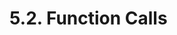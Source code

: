 <!-- This file is generated automatically by infrastructure scripts (crates/codegen/spec/src/lib.rs). Please don't edit by hand. -->

# 5.2. Function Calls

```{ .ebnf #ArgumentsDeclaration }

```

<pre ebnf-snippet="ArgumentsDeclaration" style="display: none;"><a href="#ArgumentsDeclaration"><span class="k">ArgumentsDeclaration</span></a><span class="o"> = </span><span class="cm">(* variant: *)</span><span class="o"> </span><a href="#PositionalArgumentsDeclaration"><span class="k">PositionalArgumentsDeclaration</span></a><br /><span class="o">                     | </span><span class="cm">(* variant: *)</span><span class="o"> </span><a href="#NamedArgumentsDeclaration"><span class="k">NamedArgumentsDeclaration</span></a><span class="o">;</span></pre>

```{ .ebnf #PositionalArgumentsDeclaration }

```

<pre ebnf-snippet="PositionalArgumentsDeclaration" style="display: none;"><a href="#PositionalArgumentsDeclaration"><span class="k">PositionalArgumentsDeclaration</span></a><span class="o"> = </span><span class="cm">(* open_paren: *)</span><span class="o"> </span><a href="../../01-file-structure/07-punctuation#OpenParen"><span class="k">OPEN_PAREN</span></a><br /><span class="o">                                 </span><span class="cm">(* arguments: *)</span><span class="o"> </span><a href="#PositionalArguments"><span class="k">PositionalArguments</span></a><br /><span class="o">                                 </span><span class="cm">(* close_paren: *)</span><span class="o"> </span><a href="../../01-file-structure/07-punctuation#CloseParen"><span class="k">CLOSE_PAREN</span></a><span class="o">;</span></pre>

```{ .ebnf #PositionalArguments }

```

<pre ebnf-snippet="PositionalArguments" style="display: none;"><a href="#PositionalArguments"><span class="k">PositionalArguments</span></a><span class="o"> = </span><span class="o">(</span><span class="cm">(* item: *)</span><span class="o"> </span><a href="../01-base-expressions#Expression"><span class="k">Expression</span></a><span class="o"> </span><span class="o">(</span><span class="cm">(* separator: *)</span><span class="o"> </span><a href="../../01-file-structure/07-punctuation#Comma"><span class="k">COMMA</span></a><span class="o"> </span><span class="cm">(* item: *)</span><span class="o"> </span><a href="../01-base-expressions#Expression"><span class="k">Expression</span></a><span class="o">)</span><span class="o">*</span><span class="o">)</span><span class="o">?</span><span class="o">;</span></pre>

```{ .ebnf #NamedArgumentsDeclaration }

```

<pre ebnf-snippet="NamedArgumentsDeclaration" style="display: none;"><a href="#NamedArgumentsDeclaration"><span class="k">NamedArgumentsDeclaration</span></a><span class="o"> = </span><span class="cm">(* open_paren: *)</span><span class="o"> </span><a href="../../01-file-structure/07-punctuation#OpenParen"><span class="k">OPEN_PAREN</span></a><br /><span class="o">                            </span><span class="cm">(* arguments: *)</span><span class="o"> </span><a href="#NamedArgumentGroup"><span class="k">NamedArgumentGroup</span></a><span class="o">?</span><br /><span class="o">                            </span><span class="cm">(* close_paren: *)</span><span class="o"> </span><a href="../../01-file-structure/07-punctuation#CloseParen"><span class="k">CLOSE_PAREN</span></a><span class="o">;</span></pre>

```{ .ebnf #NamedArgumentGroup }

```

<pre ebnf-snippet="NamedArgumentGroup" style="display: none;"><a href="#NamedArgumentGroup"><span class="k">NamedArgumentGroup</span></a><span class="o"> = </span><span class="cm">(* open_brace: *)</span><span class="o"> </span><a href="../../01-file-structure/07-punctuation#OpenBrace"><span class="k">OPEN_BRACE</span></a><br /><span class="o">                     </span><span class="cm">(* arguments: *)</span><span class="o"> </span><a href="#NamedArguments"><span class="k">NamedArguments</span></a><br /><span class="o">                     </span><span class="cm">(* close_brace: *)</span><span class="o"> </span><a href="../../01-file-structure/07-punctuation#CloseBrace"><span class="k">CLOSE_BRACE</span></a><span class="o">;</span></pre>

```{ .ebnf #NamedArguments }

```

<pre ebnf-snippet="NamedArguments" style="display: none;"><a href="#NamedArguments"><span class="k">NamedArguments</span></a><span class="o"> = </span><span class="o">(</span><span class="cm">(* item: *)</span><span class="o"> </span><a href="#NamedArgument"><span class="k">NamedArgument</span></a><span class="o"> </span><span class="o">(</span><span class="cm">(* separator: *)</span><span class="o"> </span><a href="../../01-file-structure/07-punctuation#Comma"><span class="k">COMMA</span></a><span class="o"> </span><span class="cm">(* item: *)</span><span class="o"> </span><a href="#NamedArgument"><span class="k">NamedArgument</span></a><span class="o">)</span><span class="o">*</span><span class="o">)</span><span class="o">?</span><span class="o">;</span></pre>

```{ .ebnf #CallOptions }

```

<pre ebnf-snippet="CallOptions" style="display: none;"><span class="cm">(* Introduced in 0.6.2 *)</span><br /><a href="#CallOptions"><span class="k">CallOptions</span></a><span class="o"> = </span><span class="cm">(* item: *)</span><span class="o"> </span><a href="#NamedArgument"><span class="k">NamedArgument</span></a><span class="o"> </span><span class="o">(</span><span class="cm">(* separator: *)</span><span class="o"> </span><a href="../../01-file-structure/07-punctuation#Comma"><span class="k">COMMA</span></a><span class="o"> </span><span class="cm">(* item: *)</span><span class="o"> </span><a href="#NamedArgument"><span class="k">NamedArgument</span></a><span class="o">)</span><span class="o">*</span><span class="o">;</span></pre>

```{ .ebnf #NamedArgument }

```

<pre ebnf-snippet="NamedArgument" style="display: none;"><a href="#NamedArgument"><span class="k">NamedArgument</span></a><span class="o"> = </span><span class="cm">(* name: *)</span><span class="o"> </span><a href="../06-identifiers#Identifier"><span class="k">IDENTIFIER</span></a><br /><span class="o">                </span><span class="cm">(* colon: *)</span><span class="o"> </span><a href="../../01-file-structure/07-punctuation#Colon"><span class="k">COLON</span></a><br /><span class="o">                </span><span class="cm">(* value: *)</span><span class="o"> </span><a href="../01-base-expressions#Expression"><span class="k">Expression</span></a><span class="o">;</span></pre>
